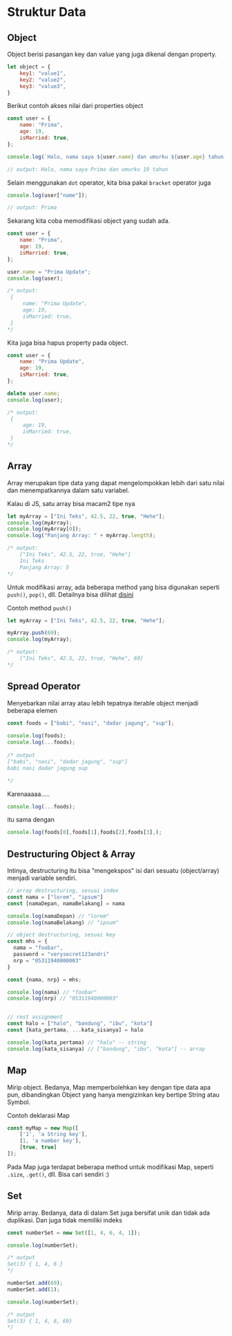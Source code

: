 # Struktur Data

## Object
Object berisi pasangan key dan value yang juga dikenal dengan property.

```js
let object = {
    key1: "value1", 
    key2: "value2", 
    key3: "value3",
}
```
Berikut contoh akses nilai dari properties object

```js
const user = {
    name: "Prima",
    age: 19,
    isMarried: true,
};

console.log(`Halo, nama saya ${user.name} dan umurku ${user.age} tahun`);

// output: Halo, nama saya Prima dan umurku 19 tahun
```

Selain menggunakan `dot` operator, kita bisa pakai `bracket` operator juga

```js
console.log(user["name"]);

// output: Prima
```

Sekarang kita coba memodifikasi object yang sudah ada.

```js
const user = {
    name: "Prima",
    age: 19,
    isMarried: true,
};

user.name = "Prima Update";
console.log(user);

/* output:
 {
     name: "Prima Update",
     age: 19,
     isMarried: true,
 }
*/
```

Kita juga bisa hapus property pada object.

```js
const user = {
    name: "Prima Update",
    age: 19,
    isMarried: true,
};

delete user.name;
console.log(user);

/* output:
 {     
     age: 19,
     isMarried: true,
 }
*/
```

## Array
Array merupakan tipe data yang dapat mengelompokkan lebih dari satu nilai dan menempatkannya dalam satu variabel.

Kalau di JS, satu array bisa macam2 tipe nya

```js
let myArray = ["Ini Teks", 42.5, 22, true, "Hehe"];
console.log(myArray);
console.log(myArray[0]);
console.log("Panjang Array: " + myArray.length);

/* output:
    ["Ini Teks", 42.5, 22, true, "Hehe"]
    Ini Teks
    Panjang Array: 5
*/
```

Untuk modifikasi array, ada beberapa method yang bisa digunakan seperti `push()`, `pop()`, dll. Detailnya bisa dilihat [disini](https://www.freecodecamp.org/news/manipulating-arrays-in-javascript/)

Contoh method `push()`

```js
let myArray = ["Ini Teks", 42.5, 22, true, "Hehe"];

myArray.push(69);
console.log(myArray);

/* output:
    ["Ini Teks", 42.5, 22, true, "Hehe", 69]
*/
```

## Spread Operator
Menyebarkan nilai array atau lebih tepatnya iterable object menjadi beberapa elemen

```js
const foods = ["babi", "nasi", "dadar jagung", "sup"];
    
console.log(foods);
console.log(...foods);
    
/* output
["babi", "nasi", "dadar jagung", "sup"]
babi nasi dadar jagung sup

*/
```

Karenaaaaa.....

```js
console.log(...foods);
```

itu sama dengan

```js
console.log(foods[0],foods[1],foods[2],foods[3],);
```

## Destructuring Object & Array
Intinya, destructuring itu bisa "mengekspos" isi dari sesuatu (object/array) menjadi variable sendiri.

```js
// array destructuring, sesuai index
const nama = ["lorem", "ipsum"]
const [namaDepan, namaBelakang] = nama

console.log(namaDepan) // "lorem"
console.log(namaBelakang) // "ipsum"

// object destructuring, sesuai key
const mhs = {
  nama = "foobar",
  password = "verysecret123andri"
  nrp = "05311940000003"
}

const {nama, nrp} = mhs;

console.log(nama) // "foobar"
console.log(nrp) // "05311940000003"


// rest assignment
const halo = ["halo", "bandung", "ibu", "kota"]
const [kata_pertama, ...kata_sisanya] = halo

console.log(kata_pertama) // "halo" -- string
console.log(kata_sisanya) // ["bandung", "ibu", "kota"] -- array

```

## Map
Mirip object. Bedanya, Map memperbolehkan key dengan tipe data apa pun, dibandingkan Object yang hanya mengizinkan key bertipe String atau Symbol.

Contoh deklarasi Map

```js
const myMap = new Map([
    ['1', 'a String key'],
    [1, 'a number key'],
    [true, true]
]);
```

Pada Map juga terdapat beberapa method untuk modifikasi Map, seperti `.size`, `.get()`, dll. Bisa cari sendiri :)

## Set
Mirip array. Bedanya, data di dalam Set juga bersifat unik dan tidak ada duplikasi. Dan juga tidak memiliki indeks

```js
const numberSet = new Set([1, 4, 6, 4, 1]);

console.log(numberSet);

/* output
Set(3) { 1, 4, 6 }
*/

numberSet.add(69);
numberSet.add(1);

console.log(numberSet);

/* output
Set(3) { 1, 4, 6, 69}
*/

```
